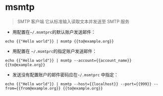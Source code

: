 # msmtp

> SMTP 客户端
> 它从标准输入读取文本并发送至 SMTP 服务

- 用配置在`~/.msmtprc`的默认账户发送邮件：

`echo {{"Hello world"}} | msmtp {{to@example.org}}`

- 用配置在 `~/.msmtprc`的指定账户发送邮件：

`echo {{"Hello world"}} | msmtp --account={{account_name}} {{to@example.org}}`

- 发送没有配置账户的邮件密码应在`~/.msmtprc` 中指定：

`echo {{"Hello world"}} | msmtp --host={{localhost}} --port={{999}} --from={{from@example.org}} {{to@example.org}}`

[#]: contributors: ([琳小梁]，[青榉]，[jim.大团结])